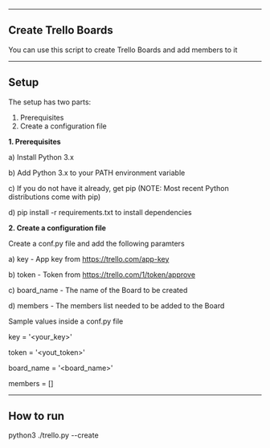 ---------------------
Create Trello Boards
---------------------

You can use this script to create Trello Boards and add members to it

-----
Setup
-----

The setup has two parts:

1. Prerequisites  
2. Create a configuration file

__1. Prerequisites__

a) Install Python 3.x

b) Add Python 3.x to your PATH environment variable

c) If you do not have it already, get pip (NOTE: Most recent Python distributions come with pip)

d) pip install -r requirements.txt to install dependencies

__2. Create a configuration file__

Create a conf.py file and add the following paramters

a) key - App key from https://trello.com/app-key

b) token - Token from https://trello.com/1/token/approve 

c) board_name - The name of the Board to be created

d) members - The members list needed to be added to the Board

Sample values inside a conf.py file

key = '<your_key>'

token = '<yout_token>'

board_name = '<board_name>'

members = []

-----
How to run
-----

python3 ./trello.py --create






